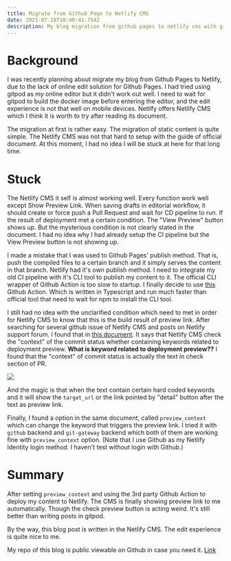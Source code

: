 ```yaml
---
title: Migrate from Github Page to Netlify CMS
date: 2021-07-18T10:40:41.754Z
description: My blog migration from github pages to netlify cms with github action CI/CD
---
```

# Background

I was recently planning about migrate my blog from Github Pages to Netlify, due to the lack of online edit solution for Github Pages. I had tried using gitpod as my online editor but it didn't work out well. I need to wait for gitpod to build the docker image before entering the editor, and the edit experience is not that well on mobile devices.
Netlify offers Netlify CMS which I think it is worth to try after reading its document.

The migration at first is rather easy. The migration of static content is quite simple. The Netlify CMS was not that hard to setup with the guide of official document. At this moment, I had no idea I will be stuck at here for that long time. 

# Stuck

The Netlify CMS it self is almost working well. Every function work well except Show Preview Link. When saving drafts in editorial workflow, it should create or force push a Pull Request and wait for CD pipeline to run. If the result of deployment met a certain condition. The "View Preview" button shows up.
But the mysterious condition is not clearly stated in the document. I had no idea why I had already setup the CI pipeline but the View Preview button is not showing up.

I made a mistake that I was used to Github Pages' publish method. That is, push the compiled files to a certain branch and it simply serves the content in that branch. Netlify had it's own publish method. I need to integrate my old CI pipeline with it's CLI tool to publish my content to it. The official CLI wrapper of Github Action is too slow to startup. I finally decide to use [this](https://github.com/nwtgck/actions-netlify) Github Action. Which is written in Typescript and run much faster than official tool that need to wait for npm to install the CLI tool.

I still had no idea with the unclarified condition which need to met in order for Netlify CMS to know that this is the build result of preview link. After searching for several github issue of Netlify CMS and posts on Netlify support forum. I found that in [this document](https://www.netlifycms.org/docs/github-backend/#specifying-a-status-for-deploy-previews). It says that Netlify CMS check the "context" of the commit status whether containing keywords related to deployment preview. **What is keyword related to deployment preview??** I found that the "context" of commit status is actually the text in check section of PR.

![](/img/gh-screenshot.png)

And the magic is that when the text contain certain hard coded keywords and it will show the `target_url` or the link pointed by "detail" button after the text as preview link.

Finally, I found a option in the same document, called `preview_context` which can change the keyword that triggers the preview link. I tried it with `github` backend and `git-gateway` backend which both of them are working fine with `preview_context` option. (Note that I use Github as my Netlify Identity login method. I haven't test without login with Github.)

# Summary

After setting `preview_context` and using the 3rd party Github Action to deploy my content to Netlify. The CMS is finally showing preview link to me automatically. Though the check preview button is acting weird. It's still better than writing posts in gitpod.

By the way, this blog post is written in the Netlify CMS. The edit experience is quite nice to me.

My repo of this blog is public viewable on Github in case you need it. [Link](https://github.com/jw910731/blog)